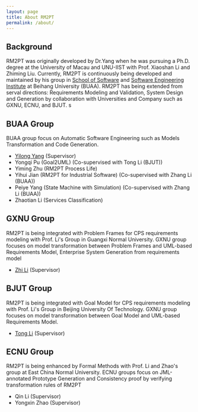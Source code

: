 ```yaml
---
layout: page
title: About RM2PT
permalink: /about/
---
```


## Background
RM2PT was originally developed by Dr.Yang when he was pursuing a Ph.D. degree at the University of Macau and UNU-IIST with Prof. Xiaoshan Li and Zhiming Liu. Currently, RM2PT is continuously being developed and maintained by his group in [School of Software](http://soft.buaa.edu.cn) and [Software Engineering Institute](http://sei.buaa.edu.cn) at Beihang University (BUAA). RM2PT has being extended from serval directions: Requirements Modeling and Validation, System Design and Generation by collaboration with Universities and Company such as GXNU, ECNU, and BJUT. s

## BUAA Group
BUAA group focus on Automatic Software Engineering such as Models Transformation and Code Generation.
- [Yilong Yang](http://yilong.io) (Supervisor)
- Yongqi Pu (Goal2UML) (Co-supervised with Tong Li (BJUT))
- Yiming Zhu (RM2PT Process Life)
- Yihui Jian (RM2PT for Industrial Software) (Co-supervised with Zhang Li (BUAA))
- Peiye Yang (State Machine with Simulation) (Co-supervised with Zhang Li (BUAA))
- Zhaotian Li (Services Classification)

## GXNU Group
RM2PT is being integrated with Problem Frames for CPS requirements modeling with Prof. Li's Group in Guangxi Normal University.
GXNU group focuses on model transformation between Problem Frames and UML-based Requirements Model, Enterprise System Generation from requirements model
- [Zhi Li]() (Supervisor)

## BJUT Group
RM2PT is being integrated with Goal Model for CPS requirements modeling with Prof. Li's Group in Beijing University Of Technology.
GXNU group focuses on model transformation between Goal Model and UML-based Requirements Model.
- [Tong Li]() (Supervisor)

## ECNU Group
RM2PT is being enhanced by Formal Methods with Prof. Li and Zhao's group at East China Normal University. ECNU groups focus on  JML-annotated Prototype Generation and Consistency proof by verifying transformation rules of RM2PT
- Qin Li (Supervisor)
- Yongxin Zhao (Supervisor)
